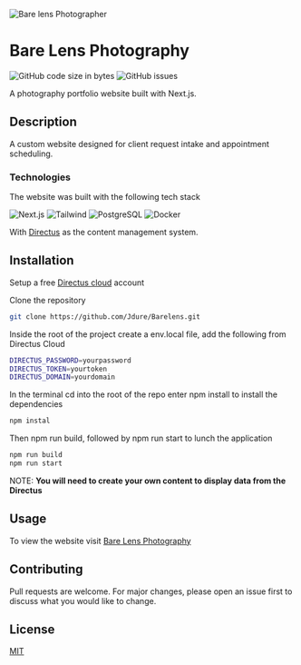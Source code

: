 ![Bare lens Photographer](https://res.cloudinary.com/dhfp2qscl/image/upload/v1678113420/portfolio/Color_logo_with_background_uqtgow.png)

# Bare Lens Photography
![GitHub code size in bytes](https://img.shields.io/github/languages/code-size/jdure/Barelens)
![GitHub issues](https://img.shields.io/github/issues/Jdure/Barelens)

A photography portfolio website built with Next.js. 

## Description

A custom website designed for client request intake and appointment scheduling.  

### Technologies

The website was built with the following tech stack

![Next.js](	https://img.shields.io/badge/Next.js-000?logo=nextdotjs&logoColor=fff&style=for-the-badge)
![Tailwind](https://img.shields.io/badge/Tailwind_CSS-38B2AC?style=for-the-badge&logo=tailwind-css&logoColor=white)
![PostgreSQL](https://img.shields.io/badge/PostgreSQL-316192?style=for-the-badge&logo=postgresql&logoColor=white)
![Docker](	https://img.shields.io/badge/docker-%230db7ed.svg?style=for-the-badge&logo=docker&logoColor=white)

With [Directus](https://directus.io/) as the content management system.

## Installation

Setup a free [Directus cloud](https://directus.cloud/) account

Clone the repository

```bash
git clone https://github.com/Jdure/Barelens.git
```

Inside the root of the project create a env.local file, add the following from Directus Cloud

```bash
DIRECTUS_PASSWORD=yourpassword
DIRECTUS_TOKEN=yourtoken
DIRECTUS_DOMAIN=yourdomain
```
In the terminal cd into the root of the repo enter npm install to install the dependencies

```bash
npm instal
```

Then npm run build, followed by npm run start to lunch the application

```bash
npm run build
npm run start
```


NOTE: **You will need to create your own content to display data from the Directus**

## Usage

To view the website visit [Bare Lens Photography](https://barelens.vercel.app/)

## Contributing

Pull requests are welcome. For major changes, please open an issue first
to discuss what you would like to change.

## License

[MIT](https://choosealicense.com/licenses/mit/)